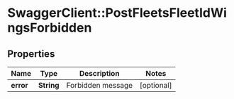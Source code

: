 # SwaggerClient::PostFleetsFleetIdWingsForbidden

## Properties
Name | Type | Description | Notes
------------ | ------------- | ------------- | -------------
**error** | **String** | Forbidden message | [optional] 



